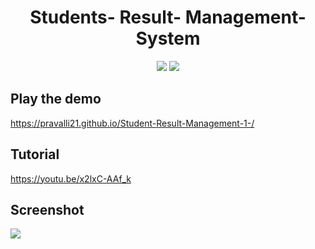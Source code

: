<h1 align="center">Students- Result- Management- System</h1>
 
<p align="center">
 <a href="https://pravalli21.github.io/Student-Result-Management-1-/index.html"><img src="https://img.shields.io/badge/Play-the%20demo-green?style=for-the-badge&logo=plex&logoColor=white"/></a>
  <a href="https://youtu.be/x2lxC-AAf_k"><img src="https://img.shields.io/badge/Watch%20me-code-red?style=for-the-badge&logo=youtube&logoColor=white"/></a>
</p>

## Play the demo

https://pravalli21.github.io/Student-Result-Management-1-/

## Tutorial

https://youtu.be/x2lxC-AAf_k

## Screenshot

<a href="https://pravalli21.github.io/Student-Result-Management-1-/index.html">
 <img src="https://res.cloudinary.com/css-tricks/image/fetch/w_1200,q_auto,f_auto/https://css-tricks.com/wp-content/uploads/2020/11/math-random.png"/>
</a>
